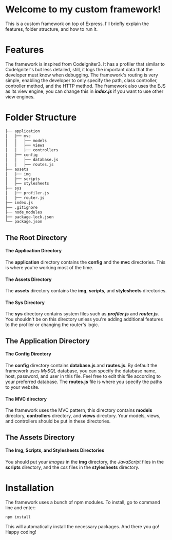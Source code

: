 # Welcome to my custom framework!

This is a custom framework on top of Express. I'll briefly explain the features, folder structure, and how to run it.

# Features

The framework is inspired from CodeIgniter3. It has a profiler that similar to CodeIgniter's but less detailed, still, it logs the important data that the developer must know when debugging. The framework's routing is very simple, enabling the developer to only specify the path, class controller, controller method, and the HTTP method. The framework also uses the EJS as its view engine, you can change this in ***index.js*** if you want to use other view engines.

# Folder Structure

```markdown
├── application
│   ├── mvc
│   │   ├── models
│   │   ├── views
│   │   ├── controllers
│   ├── config
│   │   ├── database.js
│   │   ├── routes.js
├── assets
│   ├── img
│   ├── scripts
│   ├── stylesheets
├── sys
│   ├── profiler.js
│   ├── router.js
├── index.js
├── .gitignore
├── node_modules
├── package-lock.json 
└── package.json
```

## The Root Directory

#### The Application Directory

The **application** directory contains the **config** and the **mvc** directories. This is where you're working most of the time.
<br>

#### The Assets Directory

The **assets** directory contains the **img**, **scripts**, and **stylesheets** directories.
<br>

#### The Sys Directory

The  **sys** directory contains system files such as ***profiler.js*** and ***router.js***. You shouldn't be on this directory unless you're adding additional features to the profiler or changing the router's logic.

## The Application Directory

#### The Config Directory

The **config** directory contains **database.js** and **routes.js**. By default the framework uses *MySQL* database, you can specify the database name, host, password, and user in this file. Feel free to edit this file according to your preferred database. The **routes.js** file is where you specify the paths to your website.
<br>

#### The MVC directory

The framework uses the MVC pattern, this directory contains **models** directory, **controllers** directory, and **views** directory. Your models, views, and controllers should be put in these directories.

## The Assets Directory

#### The Img, Scripts, and Stylesheets Directories
You should put your *images* in the **img** directory, the *JavaScript* files in the **scripts** directory, and the *css* files in the **stylesheets** directory.

# Installation
The framework uses a bunch of npm modules. To install, go to command line and enter:
```
npm install
```
This will automatically install the necessary packages.
And there you go! Happy coding!
